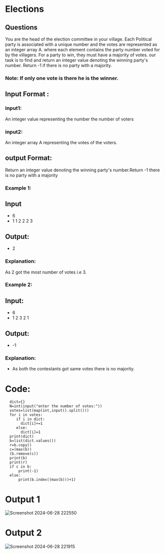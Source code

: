 # Elections

## Questions

You are the head of the election committee in your village. Each Political party is associated 
with a unique number and the votes are represented as an integer array A. where each 
element contains the party number voted for by the villagers. For a party to win, they must 
have a majority of votes. our task is to find and return an integer value denoting the winning 
party's number. Return -1 if there is no party with a majority.

### Note: If only one vote is there he is the winner. 
## Input Format :
### input1:
An integer value representing the number the number of voters 
### input2: 
An integer array A representing the votes of the 
voters. 
## output Format: 
Return an integer value denoting the winning party's number.Return -1 there is no party 
with a majority 
### Example 1:
## Input
- 6 
- 1 1 2 2 2 3
 ## Output:
- 2 
### Explanation:
As 2 got the most number of votes i.e 3. 
### Example 2:
##  Input:
- 6
- 1 2 3 2 1
## Output:
- -1 
### Explanation:
- As both the contestants got same votes there is no majority.

# Code:

      dict={}
      N=int(input("enter the number of votes:"))
      votes=list(map(int,input().split()))
      for i in votes:
         if i in dict:
           dict[i]+=1
         else:
           dict[i]=1  
      print(dict) 
      b=list(dict.values())
      r=b.copy()
      c=(max(b))
      (b.remove(c))
      print(b)
      print(r)
      if c in b:
          print(-1)
      else:
          print(b.index((max(b)))+1) 

 # Output 1

![Screenshot 2024-06-28 222550](https://github.com/ChaithraDgitub/python-codes/assets/160298555/0ca259e3-5d89-4931-bcdd-52c47d088a80)
       
        
 # Output 2
 ![Screenshot 2024-06-28 221915](https://github.com/ChaithraDgitub/python-codes/assets/160298555/60c8a20b-249e-404a-a854-ca2aa337440a)
